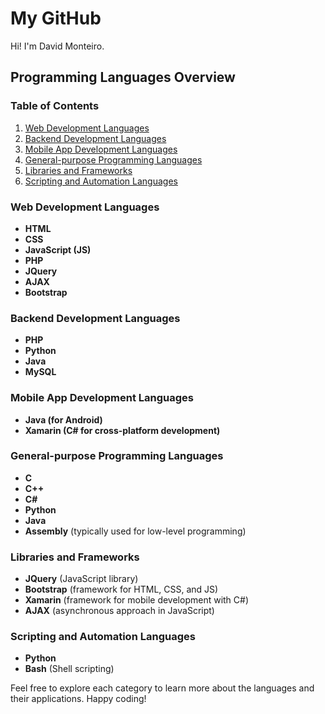 <h1>My GitHub</h1>
<p>Hi! I'm David Monteiro.</p>

## Programming Languages Overview

### Table of Contents

1. [Web Development Languages](#web-development-languages)
2. [Backend Development Languages](#backend-development-languages)
3. [Mobile App Development Languages](#mobile-app-development-languages)
4. [General-purpose Programming Languages](#general-purpose-programming-languages)
5. [Libraries and Frameworks](#libraries-and-frameworks)
6. [Scripting and Automation Languages](#scripting-and-automation-languages)

### Web Development Languages

- **HTML**
- **CSS**
- **JavaScript (JS)**
- **PHP**
- **JQuery**
- **AJAX**
- **Bootstrap**

### Backend Development Languages

- **PHP**
- **Python**
- **Java**
- **MySQL**

### Mobile App Development Languages

- **Java (for Android)**
- **Xamarin (C# for cross-platform development)**

### General-purpose Programming Languages

- **C**
- **C++**
- **C#**
- **Python**
- **Java**
- **Assembly** (typically used for low-level programming)

### Libraries and Frameworks

- **JQuery** (JavaScript library)
- **Bootstrap** (framework for HTML, CSS, and JS)
- **Xamarin** (framework for mobile development with C#)
- **AJAX** (asynchronous approach in JavaScript)

### Scripting and Automation Languages

- **Python**
- **Bash** (Shell scripting)

Feel free to explore each category to learn more about the languages and their applications. Happy coding!

<!--
**davidmonteiro03/davidmonteiro03** is a ✨ _special_ ✨ repository because its `README.md` (this file) appears on your GitHub profile.

Here are some ideas to get you started:

- 🔭 I’m currently working on ...
- 🌱 I’m currently learning ...
- 👯 I’m looking to collaborate on ...
- 🤔 I’m looking for help with ...
- 💬 Ask me about ...
- 📫 How to reach me: ...
- 😄 Pronouns: ...
- ⚡ Fun fact: ...
-->
